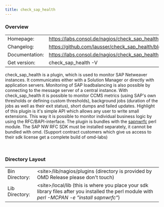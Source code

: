 ```yaml
---
title: check_sap_health
---
```

<style>
  thead th:empty {
    border: thin solid red !important;
    display: none;
  }
</style>
### Overview

|||
|---|---|
|Homepage:|https://labs.consol.de/nagios/check_sap_health|
|Changelog:|https://github.com/lausser/check_sap_health/blob/master/ChangeLog|
|Documentation:|https://labs.consol.de/nagios/check_sap_health|
|Get version:|check_sap_health -V|

check_sap_health is a plugin, which is used to monitor SAP Netweaver instances. It communicates either with a Solution Manager or directly with application servers. Monitoring of SAP loadbalancing is also possible by connecting to the message server of a central instance. With check_sap_health it is possible to monitor CCMS metrics (using SAP's own thresholds or defining custom thresholds), background jobs (duration of the jobs as well as their exit status), short dumps and failed updates. Highlight of this plugin is it's simple API which allows any user to write small extensions. This way it is possible to monitor individual business logic by using the RFC/BAPI-interface. The plugin is bundles with the [sapnwrfc](http://search.cpan.org/~piers/sapnwrfc-0.37/sapnwrfc.pm) perl module. The SAP NW RFC SDK must be installed separately, it cannot be bundled with omd. (Support contract customers which give us access to their sdk license get a complete build of omd-labs)

&#x205F;
### Directory Layout

|||
|---|---|
|Bin Directory:|&lt;site&gt;/lib/nagios/plugins (directory is provided by OMD Release please don&#x27;t touch)|
|Lib Directory:|&lt;site&gt;/local/lib (this is where you place your sdk library files after you installed the perl module with *perl -MCPAN -e &quot;install sapnwrfc&quot;*)|

&#x205F;

[1]: http://search.cpan.org/~piers/sapnwrfc-0.37/sapnwrfc.pm